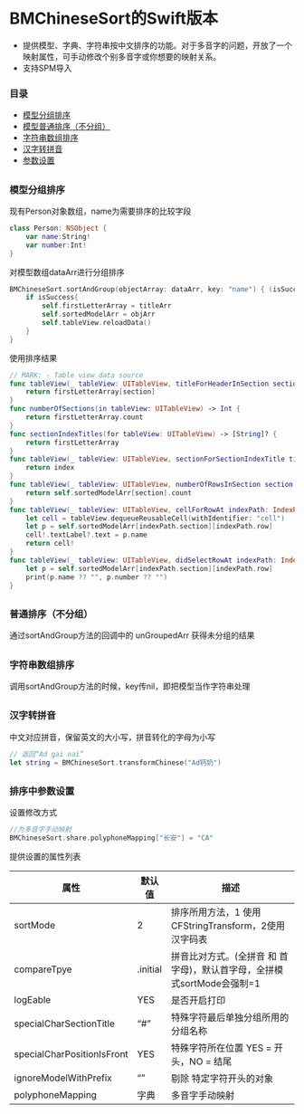 # BMChineseSort的Swift版本
- 提供模型、字典、字符串按中文排序的功能。对于多音字的问题，开放了一个映射属性，可手动修改个别多音字或你想要的映射关系。
- 支持SPM导入

### 目录
- [模型分组排序](#0)
- [模型普通排序（不分组）](#1)
- [字符串数组排序](#2)
- [汉字转拼音](#3)
- [参数设置](#4)

<h2 id="0"> </h2>

### 模型分组排序

现有Person对象数组，name为需要排序的比较字段

```swift
class Person: NSObject {
    var name:String!
    var number:Int!
}
```

对模型数组dataArr进行分组排序
```swift
BMChineseSort.sortAndGroup(objectArray: dataArr, key: "name") { (isSuccess, _, titleArr, objArr) in
    if isSuccess{
        self.firstLetterArray = titleArr
        self.sortedModelArr = objArr
        self.tableView.reloadData()
    }
}
```

使用排序结果
```swift
// MARK: - Table view data source
func tableView(_ tableView: UITableView, titleForHeaderInSection section: Int) -> String? {
    return firstLetterArray[section]
}
func numberOfSections(in tableView: UITableView) -> Int {
    return firstLetterArray.count
}
func sectionIndexTitles(for tableView: UITableView) -> [String]? {
    return firstLetterArray
}
func tableView(_ tableView: UITableView, sectionForSectionIndexTitle title: String, at index: Int) -> Int {
    return index
}
func tableView(_ tableView: UITableView, numberOfRowsInSection section: Int) -> Int {
    return self.sortedModelArr[section].count
}
func tableView(_ tableView: UITableView, cellForRowAt indexPath: IndexPath) -> UITableViewCell {
    let cell = tableView.dequeueReusableCell(withIdentifier: "cell")
    let p = self.sortedModelArr[indexPath.section][indexPath.row]
    cell!.textLabel?.text = p.name
    return cell!
}
func tableView(_ tableView: UITableView, didSelectRowAt indexPath: IndexPath) {
    let p = self.sortedModelArr[indexPath.section][indexPath.row]
    print(p.name ?? "", p.number ?? "")
}
```

<h2 id="1"> </h2>

### 普通排序（不分组）
通过sortAndGroup方法的回调中的 unGroupedArr 获得未分组的结果


<h2 id="2"> </h2>

### 字符串数组排序
调用sortAndGroup方法的时候，key传nil，即把模型当作字符串处理


<h2 id="3"> </h2>

### 汉字转拼音

中文对应拼音，保留英文的大小写，拼音转化的字母为小写
```swift
// 返回“Ad gai nai”
let string = BMChineseSort.transformChinese("Ad钙奶")
```


<h2 id="3"> </h2>

### 排序中参数设置
设置修改方式

```swift
//为多音字手动映射
BMChineseSort.share.polyphoneMapping["长安"] = "CA"
```
提供设置的属性列表

属性|默认值|描述
-|-|-
sortMode| 2 | 排序所用方法，1 使用CFStringTransform，2使用汉字码表
compareTpye| .initial | 拼音比对方式。(全拼音 和 首字母)，默认首字母，全拼模式sortMode会强制=1
logEable| YES |是否开启打印
specialCharSectionTitle| “#” |特殊字符最后单独分组所用的分组名称
specialCharPositionIsFront| YES |特殊字符所在位置 YES = 开头，NO = 结尾
ignoreModelWithPrefix| “” |剔除 特定字符开头的对象
polyphoneMapping| 字典 | 多音字手动映射


